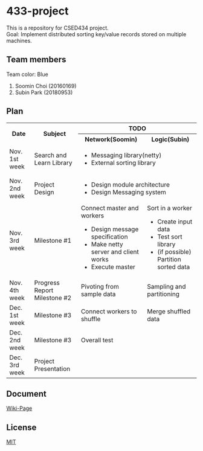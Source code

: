# 433-project

This is a repository for CSED434 project.  
Goal: Implement distributed sorting key/value records stored on multiple machines.  

## Team members

Team color: Blue  
1. Soomin Choi (20160169)
2. Subin Park (20180953)


## Plan

<table>
  <col>
  <colgroup span="2"></colgroup>
  <colgroup span="2"></colgroup>
  <tr>
    <th rowspan="2">Date</th>
    <th rowspan="2">Subject</th>
    <th colspan="2" scope="colgroup">TODO</th>
  </tr>
  <tr>
    <th scope="col">Network(Soomin)</th>
    <th scope="col">Logic(Subin)</th>
  </tr>
  <tr>
    <td scope="row">Nov. 1st week</td>
    <td>Search and Learn Library</td>
    <td colspan="2">
        <ul>
            <li>Messaging library(netty)</li>
            <li>External sorting library</li>
        </ul>
    </td>
  </tr>
  <tr>
    <td scope="row">Nov. 2nd week</td>
    <td>Project Design</td>
    <td colspan="2">
        <ul>
            <li>Design module architecture</li>
            <li>Design Messaging system</li>
        </ul>
    </td>
  </tr>
  <tr>
    <td scope="row">Nov. 3rd week</td>
    <td>Milestone #1</td>
    <td>
        Connect master and workers
        <ul>
            <li>Design message specification</li>
            <li>Make netty server and client works</li>
            <li>Execute master</li>
        </ul>
    </td>
    <td>
        Sort in a worker
        <ul>
            <li>Create input data</li>
            <li>Test sort library</li>
            <li>(if possible) Partition sorted data</li>
        </ul>
    </td>
  </tr>
  <tr>
    <td scope="row">Nov. 4th week</td>
    <td>Progress Report</br>Milestone #2</td>
    <td>Pivoting from sample data</td>
    <td>Sampling and partitioning</td>
  </tr>
  <tr>
    <td scope="row">Dec. 1st week</td>
    <td>Milestone #3</td>
    <td>Connect workers to shuffle</td>
    <td>Merge shuffled data</td>
  </tr>
  <tr>
    <td scope="row">Dec. 2nd week</td>
    <td>Milestone #3</td>
    <td colspan="2">Overall test</td>
  </tr>
  <tr>
    <td scope="row">Dec. 3rd week</td>
    <td>Project Presentation</td>
    <td colspan="2"></td>
  </tr>
</table>


## Document
[Wiki-Page](https://github.com/choisium/433-project/wiki)


## License
[MIT](https://choosealicense.com/licenses/mit/)